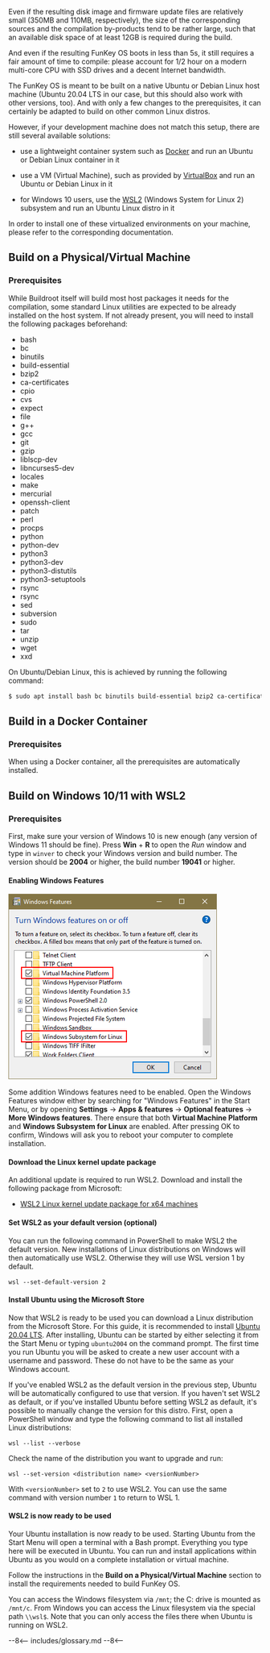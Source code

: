Even if the resulting disk image and firmware update files are
relatively small (350MB and 110MB, respectively), the size of the
corresponding sources and the compilation by-products tend to be
rather large, such that an available disk space of at least 12GB is
required during the build.

And even if the resulting FunKey OS boots in less than 5s, it still
requires a fair amount of time to compile: please account for
1/2 hour on a modern multi-core CPU with SSD drives and a decent
Internet bandwidth.

The FunKey OS is meant to be built on a native Ubuntu or Debian Linux
host machine (Ubuntu 20.04 LTS in our case, but this should also work
with other versions, too). And with only a few changes to the
prerequisites, it can certainly be adapted to build on other common
Linux distros.

However, if your development machine does not match this setup, there
are still several available solutions:

 -  use a lightweight container system such as [Docker][1] and run an
    Ubuntu or Debian Linux container in it

 - use a VM (Virtual Machine), such as provided by [VirtualBox][2] and
   run an Ubuntu or Debian Linux in it

 - for Windows 10 users, use the [WSL2][3] (Windows System for Linux
   2) subsystem and run an Ubuntu Linux distro in it

In order to install one of these virtualized environments on your
machine, please refer to the corresponding documentation.

## Build on a Physical/Virtual Machine

### Prerequisites

While Buildroot itself will build most host packages it needs for the
compilation, some standard Linux utilities are expected to be already
installed on the host system. If not already present, you will need to
install the following packages beforehand:

 - bash
 - bc
 - binutils
 - build-essential
 - bzip2
 - ca-certificates
 - cpio
 - cvs
 - expect
 - file
 - g++
 - gcc
 - git
 - gzip
 - liblscp-dev
 - libncurses5-dev
 - locales
 - make
 - mercurial
 - openssh-client
 - patch
 - perl
 - procps
 - python
 - python-dev
 - python3
 - python3-dev
 - python3-distutils
 - python3-setuptools
 - rsync
 - rsync
 - sed
 - subversion
 - sudo
 - tar
 - unzip
 - wget
 - xxd

On Ubuntu/Debian Linux, this is achieved by running the following
command:

```bash
$ sudo apt install bash bc binutils build-essential bzip2 ca-certificates cpio cvs expect file g++ gcc git gzip liblscp-dev libncurses5-dev locales make mercurial openssh-client patch perl procps python python-dev python3 python3-dev python3-distutils python3-setuptools rsync rsync sed subversion sudo tar unzip wget xxd
```

## Build in a Docker Container

### Prerequisites

When using a Docker container, all the prerequisites are automatically
installed.

## Build on Windows 10/11 with WSL2

### Prerequisites

First, make sure your version of Windows 10 is new enough (any version of Windows 11 should be fine). Press **Win** + **R** to open the *Run* window and type in `winver` to check your Windows version and build number. The version should be **2004** or higher, the build number **19041** or higher.

#### Enabling Windows Features

![Enable Virtual Machine Platform and Windows Subsystem for Linux.](/assets/images/WSL2_Windows_features.png)

Some addition Windows features need to be enabled. Open the Windows Features window either by searching for "Windows Features" in the Start Menu, or by opening **Settings** -> **Apps & features** -> **Optional features** -> **More Windows features**. There ensure that both **Virtual Machine Platform** and **Windows Subsystem for Linux** are enabled. After pressing OK to confirm, Windows will ask you to reboot your computer to complete installation.

#### Download the Linux kernel update package

An additional update is required to run WSL2. Download and install the following package from Microsoft:

- [WSL2 Linux kernel update package for x64 machines][4]
#### Set WSL2 as your default version (optional)
You can run the following command in PowerShell to make WSL2 the default version. New installations of Linux distributions on Windows will then automatically use WSL2. Otherwise they will use WSL version 1 by default.

```
wsl --set-default-version 2
```

#### Install Ubuntu using the Microsoft Store

Now that WSL2 is ready to be used you can download a Linux distribution from the Microsoft Store. For this guide, it is recommended to install [Ubuntu 20.04 LTS][5]. After installing, Ubuntu can be started by either selecting it from the Start Menu or typing `ubuntu2004` on the command prompt. The first time you run Ubuntu you will be asked to create a new user account with a username and password. These do not have to be the same as your Windows account.

If you've enabled WSL2 as the default version in the previous step, Ubuntu will be automatically configured to use that version. If you haven't set WSL2 as default, or if you've installed Ubuntu before setting WSL2 as default, it's possible to manually change the version for this distro. First, open a PowerShell window and type the following command to list all installed Linux distributions:

```
wsl --list --verbose
```

Check the name of the distribution you want to upgrade and run:

```
wsl --set-version <distribution name> <versionNumber>
```

With `<versionNumber>` set to `2` to use WSL2. You can use the same command with version number `1` to return to WSL 1.

#### WSL2 is now ready to be used

Your Ubuntu installation is now ready to be used. Starting Ubuntu from the Start Menu will open a terminal with a Bash prompt. Everything you type here will be executed in Ubuntu. You can run and install applications within Ubuntu as you would on a complete installation or virtual machine.

Follow the instructions in the **Build on a Physical/Virtual Machine** section to install the requirements needed to build FunKey OS.

You can access the Windows filesystem via `/mnt`; the C: drive is mounted as `/mnt/c`. From Windows you can access the Linux filesystem via the special path `\\wsl$`. Note that you can only access the files there when Ubuntu is running on WSL2.


[1]: https://www.docker.com/
[2]: https://www.virtualbox.org/
[3]: https://docs.microsoft.com/en-us/windows/wsl/install-win10
[4]: https://wslstorestorage.blob.core.windows.net/wslblob/wsl_update_x64.msi
[5]: https://www.microsoft.com/store/productId/9N6SVWS3RX71

--8<--
includes/glossary.md
--8<--
